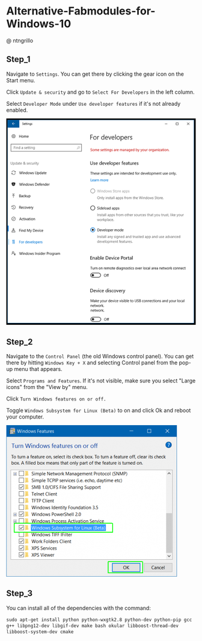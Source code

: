# Alternative-Fabmodules-for-Windows-10
@ ntngrillo

## Step_1
Navigate to ````Settings````. You can get there by clicking the gear icon on the Start menu.

Click ````Update & security```` and go to ````Select For Developers```` in the left column.

Select ````Developer Mode```` under ````Use developer features```` if it's not already enabled.

![Image of DEVMODE](/img/devmode-pc-options.png)

## Step_2
Navigate to the ````Control Panel```` (the old Windows control panel). You can get there by hitting ````Windows Key + X```` and selecting Control panel from the pop-up menu that appears.

Select ````Programs and Features````. If it's not visible, make sure you select "Large icons" from the "View by" menu.


Click ````Turn Windows features on or off.````

Toggle ````Windows Subsystem for Linux (Beta)```` to on and click Ok and reboot your computer.

![](img/turn-features-on.png)

## Step_3
You can install all of the dependencies with the command:

    sudo apt-get install python python-wxgtk2.8 python-dev python-pip gcc g++ libpng12-dev libgif-dev make bash okular libboost-thread-dev libboost-system-dev cmake    
